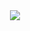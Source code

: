 <div align="center">
  <img src="https://github-readme-streak-stats.herokuapp.com/?user=sc-zhang&theme=dark" /><br><br>
    
  <!--
  <img src="https://github-profile-trophy.vercel.app/?username=sc-zhang&theme=gruvbox&row=1&column=7&no-frame=true&no-bg=true" />
  <br><br>
  <img height="137px" src="https://github-readme-stats-git-masterrstaa-rickstaa.vercel.app/api?username=sc-zhang&show_icons=true&card_width=500&line_height=21&theme=dark" />
  <img height="137px" src="https://github-readme-stats-git-masterrstaa-rickstaa.vercel.app/api/top-langs/?username=sc-zhang&layout=compact&card_width=450&langs_count=6&theme=dark" />
  -->
  <br><br>
  
  <!--<img src="https://activity-graph.cyclic.app/graph?username=sc-zhang&theme=github-compact&hide_border=true" alt="Activity"/>-->
</div>
